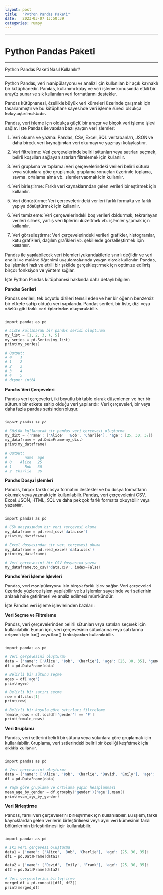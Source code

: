 ```yaml
---
layout: post
title:  "Python Pandas Paketi"
date:   2023-03-07 13:50:39
categories: numpy
---
```


---
# Python Pandas Paketi
---
Python Pandas Paketi Nasıl Kullanılır?

---

Python Pandas, veri manipülasyonu ve analizi için kullanılan bir açık kaynaklı bir kütüphanedir. Pandas, kullanımı kolay ve veri işleme konusunda etkili bir arayüz sunar ve sık kullanılan veri formatlarını destekler.

Pandas kütüphanesi, özellikle büyük veri kümeleri üzerinde çalışmak için tasarlanmıştır ve bu kütüphane sayesinde veri işleme süreci oldukça kolaylaştırılmaktadır.

Pandas, veri işleme için oldukça güçlü bir araçtır ve birçok veri işleme işlevi sağlar. İşte Pandas ile yapılan bazı yaygın veri işlemleri:

1.  Veri okuma ve yazma: Pandas, CSV, Excel, SQL veritabanları, JSON ve daha birçok veri kaynağından veri okumayı ve yazmayı kolaylaştırır.

2.  Veri filtreleme: Veri çerçevelerinde belirli sütunları veya satırları seçmek, belirli koşulları sağlayan satırları filtrelemek için kullanılır.

3.  Veri gruplama ve toplama: Veri çerçevelerindeki verileri belirli sütuna veya sütunlara göre gruplamak, gruplama sonuçları üzerinde toplama, sayma, ortalama alma vb. işlemler yapmak için kullanılır.

4.  Veri birleştirme: Farklı veri kaynaklarından gelen verileri birleştirmek için kullanılır.

5.  Veri dönüştürme: Veri çerçevelerindeki verileri farklı formatta ve farklı yapıya dönüştürmek için kullanılır.

6.  Veri temizleme: Veri çerçevelerindeki boş verileri doldurmak, tekrarlayan verileri silmek, yanlış veri tiplerini düzeltmek vb. işlemler yapmak için kullanılır.

7.  Veri görselleştirme: Veri çerçevelerindeki verileri grafikler, histogramlar, kutu grafikleri, dağılım grafikleri vb. şekillerde görselleştirmek için kullanılır.

Pandas ile yapılabilecek veri işlemleri yukarıdakilerle sınırlı değildir ve veri analizi ve makine öğrenimi uygulamalarında yaygın olarak kullanılır. Pandas, bu işlemleri hızlı ve etkili bir şekilde gerçekleştirmek için optimize edilmiş birçok fonksiyon ve yöntem sağlar.

İşte Python Pandas kütüphanesi hakkında daha detaylı bilgiler:

**Pandas Serileri**

Pandas serileri, tek boyutlu dizileri temsil eden ve her bir öğenin benzersiz bir etikete sahip olduğu veri yapılarıdır. Pandas serileri, bir liste, dizi veya sözlük gibi farklı veri tiplerinden oluşturulabilir.

```s

import pandas as pd

# Liste kullanarak bir pandas serisi oluşturma
my_list = [1, 2, 3, 4, 5]
my_series = pd.Series(my_list)
print(my_series)

# Output:
# 0    1
# 1    2
# 2    3
# 3    4
# 4    5
# dtype: int64

```

**Pandas Veri Çerçeveleri**

Pandas veri çerçeveleri, iki boyutlu bir tablo olarak düzenlenen ve her bir sütunun bir etikete sahip olduğu veri yapılarıdır. Veri çerçeveleri, bir veya daha fazla pandas serisinden oluşur.

```s

import pandas as pd

# Sözlük kullanarak bir pandas veri çerçevesi oluşturma
my_dict = {'name': ['Alice', 'Bob', 'Charlie'], 'age': [25, 30, 35]}
my_dataframe = pd.DataFrame(my_dict)
print(my_dataframe)

# Output:
#        name  age
# 0    Alice   25
# 1      Bob   30
# 2  Charlie   35

```

**Pandas Dosya İşlemleri**

Pandas, birçok farklı dosya formatını destekler ve bu dosya formatlarını okumak veya yazmak için kullanılabilir. Pandas, veri çerçevelerini CSV, Excel, JSON, HTML, SQL ve daha pek çok farklı formatta okuyabilir veya yazabilir.

```s

import pandas as pd

# CSV dosyasından bir veri çerçevesi okuma
my_dataframe = pd.read_csv('data.csv')
print(my_dataframe)

# Excel dosyasından bir veri çerçevesi okuma
my_dataframe = pd.read_excel('data.xlsx')
print(my_dataframe)

# Veri çerçevesini bir CSV dosyasına yazma
my_dataframe.to_csv('data.csv', index=False)

```

**Pandas Veri İşleme İşlevleri**

Pandas, veri manipülasyonu için birçok farklı işlev sağlar. Veri çerçeveleri üzerinde yüzlerce işlem yapılabilir ve bu işlemler sayesinde veri setlerinin anlamlı hale getirilmesi ve analiz edilmesi mümkündür.

İşte Pandas veri işleme işlevlerinden bazıları:

**Veri Seçme ve Filtreleme**

Pandas, veri çerçevelerinden belirli sütunları veya satırları seçmek için kullanılabilir. Bunun için, veri çerçevesinin sütunlarına veya satırlarına erişmek için loc[] veya iloc[] fonksiyonları kullanılabilir.

```s

import pandas as pd

# Veri çerçevesini oluşturma
data = {'name': ['Alice', 'Bob', 'Charlie'], 'age': [25, 30, 35], 'gender': ['F', 'M', 'M']}
df = pd.DataFrame(data)

# Belirli bir sütunu seçme
ages = df['age']
print(ages)

# Belirli bir satırı seçme
row = df.iloc[1]
print(row)

# Belirli bir koşula göre satırları filtreleme
female_rows = df.loc[df['gender'] == 'F']
print(female_rows)

```

**Veri Gruplama**

Pandas, veri setlerini belirli bir sütuna veya sütunlara göre gruplamak için kullanılabilir. Gruplama, veri setlerindeki belirli bir özelliği keşfetmek için sıklıkla kullanılır.

```s

import pandas as pd

# Veri çerçevesini oluşturma
data = {'name': ['Alice', 'Bob', 'Charlie', 'David', 'Emily'], 'age': [25, 30, 35, 25, 30], 'gender': ['F', 'M', 'M', 'M', 'F']}
df = pd.DataFrame(data)

# Yaşa göre gruplama ve ortalama yaşın hesaplanması
mean_age_by_gender = df.groupby('gender')['age'].mean()
print(mean_age_by_gender)

```

**Veri Birleştirme**

Pandas, farklı veri çerçevelerini birleştirmek için kullanılabilir. Bu işlem, farklı kaynaklardan gelen verilerin birleştirilmesi veya aynı veri kümesinin farklı bölümlerinin birleştirilmesi için kullanılabilir.

```s

import pandas as pd

# İki veri çerçevesi oluşturma
data1 = {'name': ['Alice', 'Bob', 'Charlie'], 'age': [25, 30, 35]}
df1 = pd.DataFrame(data1)

data2 = {'name': ['David', 'Emily', 'Frank'], 'age': [25, 30, 35]}
df2 = pd.DataFrame(data2)

# Veri çerçevelerini birleştirme
merged_df = pd.concat([df1, df2])
print(merged_df)

```
